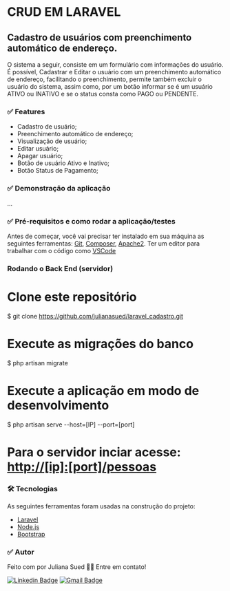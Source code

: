 # CRUD EM LARAVEL

##  Cadastro de usuários com preenchimento automático de endereço.
O sistema a seguir, consiste em um formulário com informações do usuário. É possível, Cadastrar e Editar o usuário com um preenchimento automático de endereço, facilitando o preenchimento, permite também excluir o usuário do sistema, assim como, por um botão informar se é um usuário ATIVO ou INATIVO e se o status consta como PAGO ou PENDENTE.

### ✅ Features

- Cadastro de usuário;
- Preenchimento automático de endereço;
- Visualização de usuário;
- Editar usuário;
- Apagar usuário;
- Botão de usuário Ativo e Inativo;
- Botão Status de Pagamento;

### ✅ Demonstração da aplicação
...
### ✅ Pré-requisitos e como rodar a aplicação/testes

Antes de começar, você vai precisar ter instalado em sua máquina as seguintes ferramentas:
[Git](https://git-scm.com), [Composer](https://getcomposer.org/download/), [Apache2](https://httpd.apache.org/download.cgi). 
Ter um editor para trabalhar com o código como [VSCode](https://code.visualstudio.com/)

### Rodando o Back End (servidor)

# Clone este repositório
$ git clone <https://github.com/julianasued/laravel_cadastro.git>

# Execute as migrações do banco
$ php artisan migrate

# Execute a aplicação em modo de desenvolvimento
$ php artisan serve --host=[IP] --port=[port]

# Para o servidor inciar acesse: <http://[ip]:[port]/pessoas>

### 🛠 Tecnologias

As seguintes ferramentas foram usadas na construção do projeto:

- [Laravel](https://laravel.com/)
- [Node.js](https://nodejs.org/en/)
- [Bootstrap](https://getbootstrap.com/)

### ✅ Autor

Feito com por Juliana Sued 👋🏽 Entre em contato!

[![Linkedin Badge](https://img.shields.io/badge/-Juliana-blue?style=flat-square&logo=Linkedin&logoColor=white&link=https://www.linkedin.com/in/juliana-sued-896b89206/)](https://www.linkedin.com/in/juliana-sued-896b89206/) 
[![Gmail Badge](https://img.shields.io/badge/-julianasuedcc@gmail.com-c14438?style=flat-square&logo=Gmail&logoColor=white&link=mailto:julianasuedcc@gmail.com)](mailto:julianasuedcc@gmail.com)